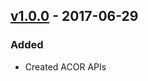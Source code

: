 ## [v1.0.0](https://github.com/skyoo2003/acor/releases/tag/v1.0.0) - 2017-06-29

### Added
* Created ACOR APIs
